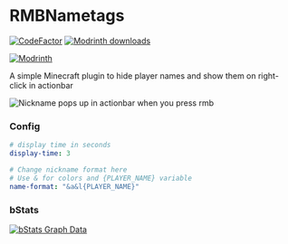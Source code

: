 # RMBNametags
 [![CodeFactor](https://www.codefactor.io/repository/github/vewaclub/rmbnametags/badge)](https://www.codefactor.io/repository/github/vewaclub/rmbnametags)
 [![Modrinth downloads](https://img.shields.io/modrinth/dt/rmbnametags)](https://modrinth.com/plugin/rmbnametags)

 
[![Modrinth](https://raw.githubusercontent.com/gist/jenchanws/842eee8428e1e0aec20de4594878156a/raw/0dbefc2fcbec362d14f1689acb807183ceffdbe1/modrinth.svg)](https://modrinth.com/plugin/rmbnametags)


A simple Minecraft plugin to hide player names and show them on right-click in actionbar

![Nickname pops up in actionbar when you press rmb](https://cdn.modrinth.com/data/cached_images/3232f03c8108ea611b1bdf8b42e6ce3320641d7c.png)

### Config


```yml
# display time in seconds
display-time: 3

# Change nickname format here
# Use & for colors and {PLAYER_NAME} variable
name-format: "&a&l{PLAYER_NAME}"
```



### bStats
[![bStats Graph Data](https://bstats.org/signatures/bukkit/RMBNametags.svg)](https://bstats.org/plugin/bukkit/RMBNametags)
